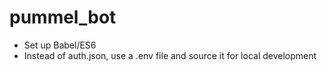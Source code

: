 # pummel_bot

- Set up Babel/ES6
- Instead of auth.json, use a .env file and source it for local development